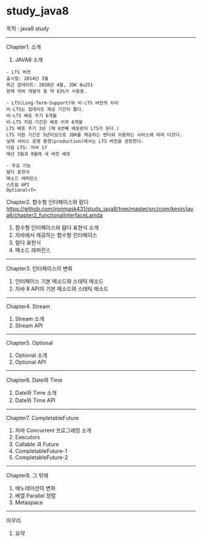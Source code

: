 # study_java8

목적 : java8 study

---
Chapter1. 소개
 1. JAVA8 소개 

```자바 8
- LTS 버전   
출시일: 2014년 3월   
최근 업데이트: 2020년 4월, JDK 8u251   
현재 자바 개발자 중 약 83%가 사용중.   

- LTS(Long-Term-Support)와 비-LTS 버전의 차이   
비-LTS는 업데이트 제공 기간이 짧다.   
비-LTS 배포 주기 6개월   
비-LTS 지원 기간은 배포 이후 6개월   
LTS 배포 주기 3년 (매 6번째 배포판이 LTS가 된다.)   
LTS 지원 기간은 5년이상으로 JDK를 제공하는 밴더와 이용하는 서비스에 따라 다르다.   
실제 서비스 운영 환경(production)에서는 LTS 버전을 권장한다.   
다음 LTS: 자바 17   
매년 3월과 9월에 새 버전 배포   

- 주요 기능   
람다 표현식   
메소드 레퍼런스   
스트림 API   
Optional<T>   
```

Chapter2. 함수형 인터페이스와 람다
https://github.com/ironmask431/study_java8/tree/master/src/com/kevin/java8/chapter2_functionalInterfaceLamda
 
 1. 함수형 인터페이스와 람다 표현식 소개 
 2. 자바에서 제공하는 함수형 인터페이스
 3. 람다 표현식
 4. 메소드 레퍼런스
 
--- 
Chapter3. 인터페이스의 변화
  1. 인터페이스 기본 메소드와 스태틱 메소드 
  2. 자바 8 API의 기본 메소드와 스태틱 메소드
  
--- 
Chapter4. Stream
  1. Stream 소개
  2. Stream API
  
--- 
Chapter5. Optional
  1. Optional 소개
  2. Optional API
  
--- 
Chapter6. Date와 Time
  1. Date와 Time 소개
  2. Date와 Time API
    
--- 
Chapter7. CompletableFuture
  1. 자바 Concurrent 프로그래밍 소개
  2. Executors
  3. Callable 과 Future
  4. CompletableFuture-1
  5. CompletableFuture-2

--- 
Chapter8. 그 밖에
  1. 애노테이션의 변화
  2. 배열 Parallel 정렬
  3. Metaspace
  
--- 
마무리
  1. 요약 
  

